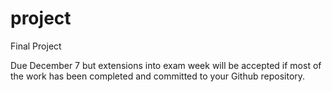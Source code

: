 # project
Final Project

Due December 7 but extensions into exam week will be accepted if most of the work has been completed and committed to your Github repository.

